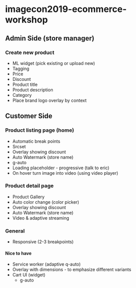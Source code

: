# imagecon2019-ecommerce-workshop

## Admin Side (store manager)

### Create new product
		
- ML widget (pick existing or upload new)
- Tagging
- Price
- Discount 
- Product title
- Product description
- Category
- Place brand logo overlay by context

## Customer Side

### Product listing page (home)
- Automatic break points
- Srcset
- Overlay showing discount
- Auto Watermark (store name)
- g-auto
- Loading placeholder - progressive (talk to eric)
- On hover turn image into video (using video player)

### Product detail page
- Product Gallery
- Auto color change (color picker)
- Overlay showing discount
- Auto Watermark (store name)
- Video & adaptive streaming

### General
- Responsive (2-3 breakpoints)

#### Nice to have
- Service worker (adaptive q-auto)
- Overlay with dimensions - to emphasize different variants 
- Cart UI (widget)
	* g-auto
